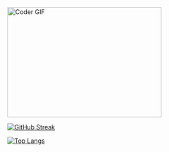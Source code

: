 

<img alt="Coder GIF" height=250 width=350 src="https://magiccopy.xyz/assets/images/hadder.gif" />

[![GitHub Streak](https://streak-stats.demolab.com?user=junaid-hashmii&theme=dark)](https://git.io/streak-stats)



[![Top Langs](https://github-readme-stats.vercel.app/api/top-langs/?username=junaid-hashmii&layout=compact&theme=dark)](https://github.com/anuraghazra/github-readme-stats)
